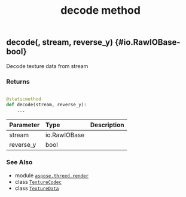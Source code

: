 ﻿---
title: decode method
second_title: Aspose.3D for Python via .NET API References
description: 
type: docs
weight: 20
url: /python-net/aspose.threed.render/texturecodec/decode/
is_root: false
---

## decode(, stream, reverse_y) {#io.RawIOBase-bool}

Decode texture data from stream


### Returns 





```python

@staticmethod
def decode(stream, reverse_y):
    ...
```


| Parameter | Type | Description |
| :- | :- | :- |
| stream | io.RawIOBase |  |
| reverse_y | bool |  |



### See Also
* module [`aspose.threed.render`](../../)
* class [`TextureCodec`](/3d/python-net/aspose.threed.render/texturecodec)
* class [`TextureData`](/3d/python-net/aspose.threed.render/texturedata)
